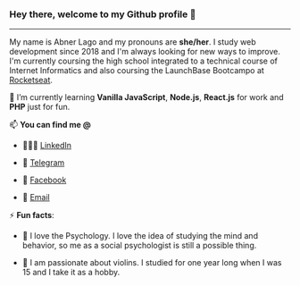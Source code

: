 ### Hey there, welcome to my Github profile 👋

****

My name is Abner Lago and my pronouns are **she/her**. I study web development since 2018 and I'm always looking for new ways to improve. I'm currently coursing the high school integrated to a technical course of Internet Informatics and also coursing the LaunchBase Bootcampo at [Rocketseat](https://www.rocketseat.com.br).

🌱 I’m currently learning **Vanilla JavaScript**, **Node.js**, **React.js** for work and **PHP** just for fun.

📫 **You can find me @**

  - 👩🏼‍💻 [LinkedIn](https://www.linkedin.com/in/AbnerLago)

  - 💬 [Telegram](https://t.me/Abnerly)
  
  - 👥 [Facebook](https://www.facebook.com/lagoabner)
  
  - 📩 [Email](mailto:abnerlago6@gmail.com)

⚡ **Fun facts**:

- 🧠 I love the Psychology. I love the idea of studying the mind and behavior, so me as a social psychologist is still a possible thing.

- 🎻 I am passionate about violins. I studied for one year long when I was 15 and I take it as a hobby.
